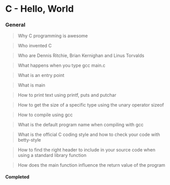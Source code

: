 # C - Hello, World

### General

> Why C programming is awesome

> Who invented C

> Who are Dennis Ritchie, Brian Kernighan and Linus Torvalds

> What happens when you type gcc main.c

> What is an entry point

> What is main

> How to print text using printf, puts and putchar

> How to get the size of a specific type using the unary operator sizeof

> How to compile using gcc

> What is the default program name when compiling with gcc

> What is the official C coding style and how to check your code with betty-style

> How to find the right header to include in your source code when using a standard library function

> How does the main function influence the return value of the program

#### Completed